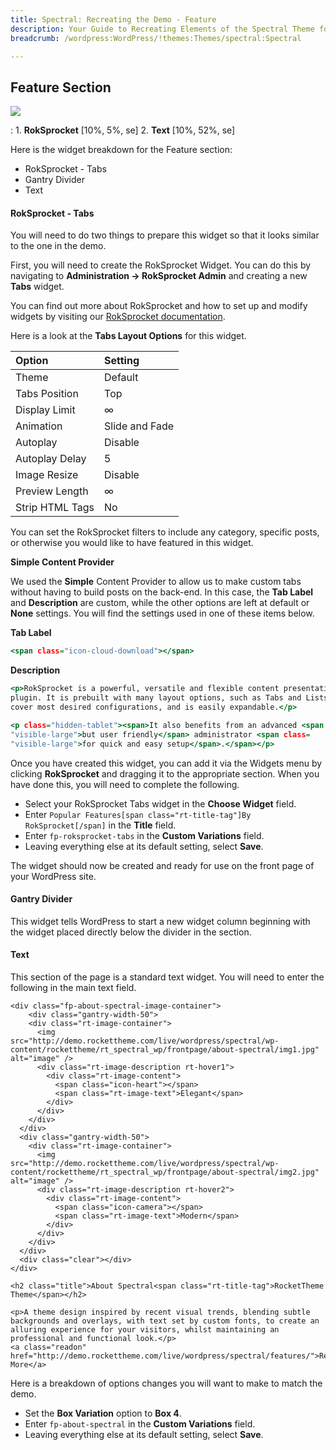 ```yaml
---
title: Spectral: Recreating the Demo - Feature
description: Your Guide to Recreating Elements of the Spectral Theme for WordPress
breadcrumb: /wordpress:WordPress/!themes:Themes/spectral:Spectral

---
```


Feature Section
-----

![][demo]

:   1. **RokSprocket** [10%, 5%, se]
    2. **Text** [10%, 52%, se]

Here is the widget breakdown for the Feature section:

* RokSprocket - Tabs
* Gantry Divider
* Text

#### RokSprocket - Tabs

You will need to do two things to prepare this widget so that it looks similar to the one in the demo.

First, you will need to create the RokSprocket Widget. You can do this by navigating to **Administration -> RokSprocket Admin** and creating a new **Tabs** widget.

You can find out more about RokSprocket and how to set up and modify widgets by visiting our [RokSprocket documentation][roksprocket].

Here is a look at the **Tabs Layout Options** for this widget.

| Option          | Setting        |
| :-------------- | :------------  |
| Theme           | Default        |
| Tabs Position   | Top            |
| Display Limit   | ∞              |
| Animation       | Slide and Fade |
| Autoplay        | Disable        |
| Autoplay Delay  | 5              |
| Image Resize    | Disable        |
| Preview Length  | ∞              |
| Strip HTML Tags | No             |

You can set the RokSprocket filters to include any category, specific posts, or otherwise you would like to have featured in this widget.

**Simple Content Provider**

We used the **Simple** Content Provider to allow us to make custom tabs without having to build posts on the back-end. In this case, the **Tab Label** and **Description** are custom, while the other options are left at default or **None** settings. You will find the settings used in one of these items below.

**Tab Label**

~~~ .html
<span class="icon-cloud-download"></span>
~~~

**Description**

~~~ .html
<p>RokSprocket is a powerful, versatile and flexible content presentation
plugin. It is prebuilt with many layout options, such as Tabs and Lists, to
cover most desired configurations, and is easily expandable.</p>

<p class="hidden-tablet"><span>It also benefits from an advanced <span class=
"visible-large">but user friendly</span> administrator <span class=
"visible-large">for quick and easy setup</span>.</span></p>
~~~

Once you have created this widget, you can add it via the Widgets menu by clicking **RokSprocket** and dragging it to the appropriate section. When you have done this, you will need to complete the following.

* Select your RokSprocket Tabs widget in the **Choose Widget** field.
* Enter `Popular Features[span class="rt-title-tag"]By RokSprocket[/span]` in the **Title** field.
* Enter `fp-roksprocket-tabs` in the **Custom Variations** field.
* Leaving everything else at its default setting, select **Save**.

The widget should now be created and ready for use on the front page of your WordPress site.

#### Gantry Divider

This widget tells WordPress to start a new widget column beginning with the widget placed directly below the divider in the section.

#### Text

This section of the page is a standard text widget. You will need to enter the following in the main text field.

~~~
<div class="fp-about-spectral-image-container">
    <div class="gantry-width-50">
    <div class="rt-image-container">
      <img src="http://demo.rockettheme.com/live/wordpress/spectral/wp-content/rockettheme/rt_spectral_wp/frontpage/about-spectral/img1.jpg" alt="image" />
      <div class="rt-image-description rt-hover1">
        <div class="rt-image-content">
          <span class="icon-heart"></span>
          <span class="rt-image-text">Elegant</span>          
        </div>
      </div>      
    </div>
  </div>
  <div class="gantry-width-50">
    <div class="rt-image-container">
      <img src="http://demo.rockettheme.com/live/wordpress/spectral/wp-content/rockettheme/rt_spectral_wp/frontpage/about-spectral/img2.jpg" alt="image" />
      <div class="rt-image-description rt-hover2">
        <div class="rt-image-content">
          <span class="icon-camera"></span>
          <span class="rt-image-text">Modern</span>         
        </div>
      </div>      
    </div>
  </div>  
  <div class="clear"></div>
</div>

<h2 class="title">About Spectral<span class="rt-title-tag">RocketTheme Theme</span></h2>

<p>A theme design inspired by recent visual trends, blending subtle backgrounds and overlays, with text set by custom fonts, to create an alluring experience for your visitors, whilst maintaining an professional and functional look.</p>
<a class="readon" href="http://demo.rockettheme.com/live/wordpress/spectral/features/">Read More</a>
~~~

Here is a breakdown of options changes you will want to make to match the demo.

* Set the **Box Variation** option to **Box 4**.
* Enter `fp-about-spectral` in the **Custom Variations** field.
* Leaving everything else at its default setting, select **Save**.

[demo]: assets/demo_4.jpeg
[roksprocket]: ../../plugins/roksprocket/